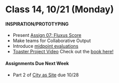  # Class 14, 10/21 (Monday)


#### INSPIRATION/PROTOTYPING

 * Present [Assign 07: Fluxus Score](fluxus.md) 
 * Make teams for Collaborative Output
 * Introduce [midpoint evaluations](https://forms.gle/uVzYMpmzkQEP8LyX9)
 * [Toaster Project Video](https://www.ted.com/talks/thomas_thwaites_how_i_built_a_toaster_from_scratch?language=en)
Check out the [book here!](https://drive.google.com/open?id=1b2rRTQ0PP6on-Dh94D24ZS33ndu9DC0F)
 

 #### Assignments Due Next Week

 * Part 2 of [City as Site](city_as_site.md) due 10/28
